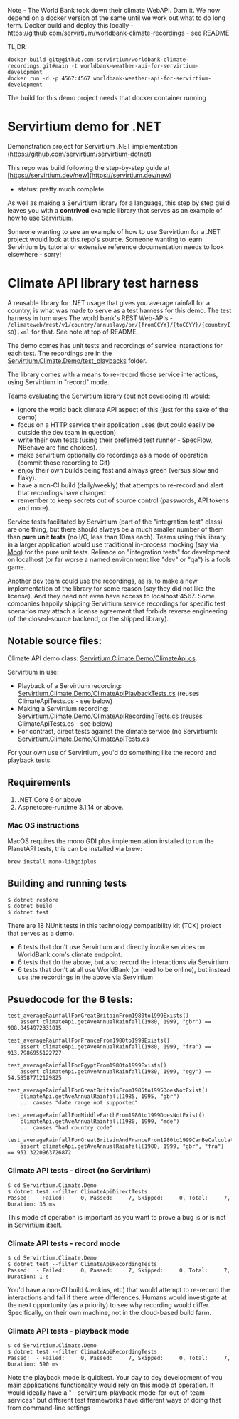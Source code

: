 Note - The World Bank took down their climate WebAPI. Darn it. We now depend on a docker version of the same until we work out what to do long term. Docker build and deploy this locally - https://github.com/servirtium/worldbank-climate-recordings - see README

TL;DR:

```
docker build git@github.com:servirtium/worldbank-climate-recordings.git#main -t worldbank-weather-api-for-servirtium-development
docker run -d -p 4567:4567 worldbank-weather-api-for-servirtium-development
```

The build for this demo project needs that docker container running

# Servirtium demo for .NET

Demonstration project for Servirtium .NET implementation (https://github.com/servirtium/servirtium-dotnet)

This repo was build following the step-by-step guide at [https://servirtium.dev/new](https://servirtium.dev/new)

- status: pretty much complete

As well as making a Servirtium library for a language, this step by step guild leaves you with a **contrived** example library that serves as an example of how to use Servirtium.

Someone wanting to see an example of how to use Servirtium for a .NET project would look at ths repo's source. Someone wanting to learn Servirtium by tutorial or extensive reference documentation needs to look elsewhere - sorry!

# Climate API library test harness

A reusable library for .NET usage that gives you average rainfall for a country, is what was made to serve as a test harness for this demo. The test harness in turn uses The world bank's REST Web-APIs - `/climateweb/rest/v1/country/annualavg/pr/{fromCCYY}/{toCCYY}/{countryISO}.xml` for that. See note at top of README.

The demo comes has unit tests and recordings of service interactions for each test.  The recordings are in the [Servirtium.Climate.Demo/test_playbacks](Servirtium.Climate.Demo/test_playbacks) folder.

The library comes with a means to re-record those service interactions, using Servirtium in "record" mode.

Teams evaluating the Servirtium library (but not developing it) would:

* ignore the world back climate API aspect of this (just for the sake of the demo)
* focus on a HTTP service their application uses (but could easily be outside the dev team in question)
* write their own tests (using their preferred test runner - SpecFlow, NBehave are fine choices).
* make servirtium optionally do recordings as a mode of operation (commit those recording to Git)
* enjoy their own builds being fast and always green (versus slow and flaky).
* have a non-CI build (daily/weekly) that attempts to re-record and alert that recordings have changed
* remember to keep secrets out of source control (passwords, API tokens and more).

Service tests facilitated by Servirtium (part of the "integration test" class) are one thing, but there should always be a much smaller number of them than **pure unit tests** (no I/O, less than 10ms each). Teams using this library in a larger application would use traditional in-process mocking (say via [Moq](https://github.com/moq/moq4)) for the pure unit tests. Reliance on "integration tests" for development on localhost (or far worse a named environment like "dev" or "qa") is a fools game.

Another dev team could use the recordings, as is, to make a new implementation of the library for some reason (say they did not like the license). And they need not even have access to localhost:4567. Some companies happily shipping Servirtium service recordings for specific test scenarios may attach a license agreement that forbids reverse engineering (of the closed-source backend, or the shipped library).

## Notable source files:

Climate API demo class: [Servirtium.Climate.Demo/ClimateApi.cs](https://github.com/servirtium/demo-dotnet-climate-tck/blob/master/Servirtium.Climate.Demo/ClimateApi.cs). 

Servirtium in use:

* Playback of a Servirtium recording: [Servirtium.Climate.Demo/ClimateApiPlaybackTests.cs](https://github.com/servirtium/demo-dotnet-climate-tck/blob/master/Servirtium.Climate.Demo/ClimateApiPlaybackTests.cs) (reuses ClimateApiTests.cs - see below)
* Making a Servirtium recording: [Servirtium.Climate.Demo/ClimateApiRecordingTests.cs](https://github.com/servirtium/demo-dotnet-climate-tck/blob/master/Servirtium.Climate.Demo/ClimateApiRecordingTests.cs) (reuses ClimateApiTests.cs - see below)
* For contrast, direct tests against the climate service (no Servirtium): [Servirtium.Climate.Demo/ClimateApiTests.cs](https://github.com/servirtium/demo-dotnet-climate-tck/blob/master/Servirtium.Climate.Demo/ClimateApiTests.cs) 

For your own use of Servirtium, you'd do something like the record and playback tests.

## Requirements

1. .NET Core 6 or above
2. Aspnetcore-runtime 3.1.14 or above.

### Mac OS instructions

MacOS requires the mono GDI plus implementation installed to run the PlanetAPI tests, this can be installed via brew:

`brew install mono-libgdiplus`

## Building and running tests

```
$ dotnet restore
$ dotnet build
$ dotnet test
```

There are 18 NUnit tests in this technology compatibility kit (TCK) project that serves as a demo.

* 6 tests that don't use Servirtium and directly invoke services on WorldBank.com's climate endpoint.
* 6 tests that do the above, but also record the interactions via Servirtium
* 6 tests that don't at all use WorldBank (or need to be online), but instead use the recordings in the above via Servirtium

## Psuedocode for the 6 tests:

```
test_averageRainfallForGreatBritainFrom1980to1999Exists()
    assert climateApi.getAveAnnualRainfall(1980, 1999, "gbr") == 988.8454972331015

test_averageRainfallForFranceFrom1980to1999Exists()
    assert climateApi.getAveAnnualRainfall(1980, 1999, "fra") == 913.7986955122727

test_averageRainfallForEgyptFrom1980to1999Exists()
    assert climateApi.getAveAnnualRainfall(1980, 1999, "egy") == 54.58587712129825

test_averageRainfallForGreatBritainFrom1985to1995DoesNotExist()
    climateApi.getAveAnnualRainfall(1985, 1995, "gbr")
    ... causes "date range not supported" 

test_averageRainfallForMiddleEarthFrom1980to1999DoesNotExist()
    climateApi.getAveAnnualRainfall(1980, 1999, "mde")
    ... causes "bad country code"

test_averageRainfallForGreatBritainAndFranceFrom1980to1999CanBeCalculatedFromTwoRequests()
    assert climateApi.getAveAnnualRainfall(1980, 1999, "gbr", "fra") == 951.3220963726872
```

### Climate API tests - direct (no Servirtium)

```
$ cd Servirtium.Climate.Demo
$ dotnet test --filter ClimateApiDirectTests
Passed!  - Failed:     0, Passed:     7, Skipped:     0, Total:     7, Duration: 35 ms
```

This mode of operation is important as you want to prove a bug is or is not in Servirtium itself.

### Climate API tests - record mode

```
$ cd Servirtium.Climate.Demo
$ dotnet test --filter ClimateApiRecordingTests
Passed!  - Failed:     0, Passed:     7, Skipped:     0, Total:     7, Duration: 1 s
```

You'd have a non-CI build (Jenkins, etc) that would attempt to re-record the interactions and fail if there were differences. Humans would investigate at the next opportunity (as a priority) to see why recording would differ. Specifically, on their own machine, not in the cloud-based build farm.

### Climate API tests - playback mode

```
$ cd Servirtium.Climate.Demo
$ dotnet test --filter ClimateApiRecordingTests
Passed!  - Failed:     0, Passed:     7, Skipped:     0, Total:     7, Duration: 590 ms
```

Note the playback mode is quickest. Your day to dey development of you main applications functionality would rely on this mode of operation. It would ideally have a "--servirtium-playback-mode-for-out-of-team-services" but different test frameworks have different ways of doing that from command-line settings